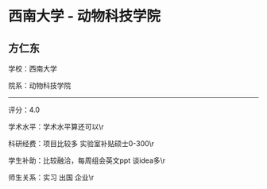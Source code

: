 # 西南大学 - 动物科技学院

## 方仁东

学校：西南大学

院系：动物科技学院

* * *

评分：4.0

学术水平：学术水平算还可以\r

科研经费：项目比较多 实验室补贴硕士0-300\r

学生补助：比较融洽，每周组会英文ppt 谈idea多\r

师生关系：实习 出国 企业\r